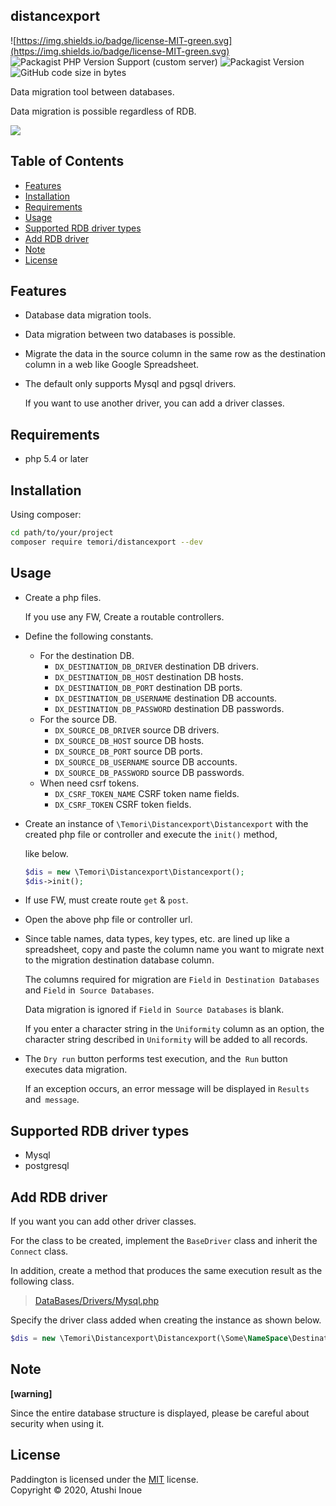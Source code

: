 ## distancexport

![https://img.shields.io/badge/license-MIT-green.svg](https://img.shields.io/badge/license-MIT-green.svg) ![Packagist PHP Version Support (custom server)](https://img.shields.io/packagist/php-v/temori/distancexport) ![Packagist Version](https://img.shields.io/packagist/v/temori/distancexport) ![GitHub code size in bytes](https://img.shields.io/github/languages/code-size/temori1919/distancexport)

Data migration tool between databases.

Data migration is possible regardless of RDB.



![](https://user-images.githubusercontent.com/17793990/97781529-703a9600-1bcf-11eb-8e5d-cf7db08c9da1.png)



## Table of Contents

- [Features](#Features)
- [Installation](#Installation)
- [Requirements](#requirements)
- [Usage](#usage)
- [Supported RDB driver types](#supported-rdb-driver-types)
- [Add RDB driver](#add-rdb-driver) 
- [Note](#note)
- [License](#license)



## Features

- Database data migration tools.

- Data migration between two databases is possible.

- Migrate the data in the source column in the same row as the destination column in a web like Google Spreadsheet.

- The default only supports Mysql and pgsql drivers.  

  If you want to use another driver, you can add a driver classes.



## Requirements

- php 5.4 or later



## Installation

Using composer:

```sh
cd path/to/your/project
composer require temori/distancexport --dev
```



## Usage

- Create a php files.

  If you use any FW, Create a routable controllers.

- Define the following constants.
  - For the destination DB.
    - `DX_DESTINATION_DB_DRIVER` destination DB drivers.
    - `DX_DESTINATION_DB_HOST` destination DB hosts.
    - `DX_DESTINATION_DB_PORT` destination DB ports.
    - `DX_DESTINATION_DB_USERNAME` destination DB accounts.
    - `DX_DESTINATION_DB_PASSWORD` destination DB passwords.
  - For the source DB.
    - `DX_SOURCE_DB_DRIVER` source DB drivers.
    - `DX_SOURCE_DB_HOST` source DB hosts.
    - `DX_SOURCE_DB_PORT` source DB ports.
    - `DX_SOURCE_DB_USERNAME` source DB accounts.
    - `DX_SOURCE_DB_PASSWORD` source DB passwords.
  - When need csrf tokens.
    - `DX_CSRF_TOKEN_NAME` CSRF token name fields.
    - `DX_CSRF_TOKEN` CSRF token fields.

- Create an instance of `\Temori\Distancexport\Distancexport` with the created php file or controller and execute the `init()` method,

  like below.

  ```php
  $dis = new \Temori\Distancexport\Distancexport();
  $dis->init();
  ```
- If use FW, must create route `get` & `post`.

- Open the above php file or controller url.

- Since table names, data types, key types, etc. are lined up like a spreadsheet, copy and paste the column name you want to migrate next to the migration destination database column.

  

  The columns required for migration are `Field` in` Destination Databases` and `Field` in` Source Databases`.

  

  Data migration is ignored if `Field` in` Source Databases` is blank.

  

  If you enter a character string in the `Uniformity` column as an option, the character string described in `Uniformity` will be added to all records.

- The `Dry run` button performs test execution, and the` Run` button executes data migration.

  

  If an exception occurs, an error message will be displayed in `Results` and` message`.

  

## Supported RDB driver types

- Mysql
- postgresql



## Add RDB driver

If you want you can add other driver classes.



For the class to be created, implement the `BaseDriver` class and inherit the `Connect` class.



In addition, create a method that produces the same execution result as the following class.

> [DataBases/Drivers/Mysql.php](https://github.com/temori1919/distancexport/blob/master/src/DataBases/Drivers/Mysql.php)



Specify the driver class added when creating the instance as shown below.

```php
$dis = new \Temori\Distancexport\Distancexport(\Some\NameSpace\DestinationDriverClass::class, \Some\NameSpace\SourceDriverClass::class);
```



## Note

**[warning]**

Since the entire database structure is displayed, please be careful about security when using it.



License
-------

Paddington is licensed under the [MIT](https://opensource.org/licenses/mit-license.php) license.  
Copyright &copy; 2020, Atushi Inoue

